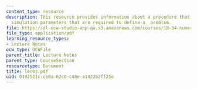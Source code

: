 ```yaml
---
content_type: resource
description: This resource provides information about a procedure that reads in the
  simulation parameters that are required to define a  problem.
file: https://ol-ocw-studio-app-qa.s3.amazonaws.com/courses/10-34-numerical-methods-applied-to-chemical-engineering-fall-2005/0192521cce0a62c0c48ea1423b2ff25e_lec03.pdf
file_type: application/pdf
learning_resource_types:
- Lecture Notes
ocw_type: OCWFile
parent_title: Lecture Notes
parent_type: CourseSection
resourcetype: Document
title: lec03.pdf
uid: 0192521c-ce0a-62c0-c48e-a1423b2ff25e
---
```

